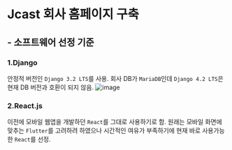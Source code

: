 # Jcast 회사 홈페이지 구축

## - 소프트웨어 선정 기준
### 1.Django
안정적 버전인 `Django 3.2 LTS`를 사용. 회사 DB가 `MariaDB`인데 `Django 4.2 LTS`은 현재 DB 버전과 호환이 되지 않음.
![image](https://github.com/knockinthecave/Jcast-company-website/assets/98227391/75b2c876-566b-46e4-9424-ba5ff07fe8ca)

### 2.React.js
이전에 모바일 웹앱을 개발하던 `React`를 그대로 사용하기로 함. 원래는 모바일 화면에 맞추는 `Flutter`를 고려하려 하였으나 시간적인 여유가 부족하기에 현재 바로 사용가능한 `React`를 선정.

